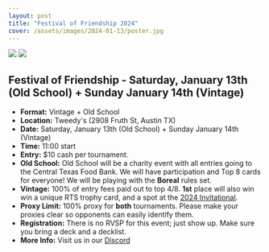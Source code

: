 ```yaml
---
layout: post
title: "Festival of Friendship 2024"
cover: /assets/images/2024-01-13/poster.jpg
---
```


![]({{site.cdn_url}}/assets/images/2024-01-13/poster.jpg)
![]({{site.cdn_url}}/assets/images/2024-01-13/festival_rules.jpg)

## Festival of Friendship - Saturday, January 13th (Old School) + Sunday January 14th (Vintage)

*	**Format:** Vintage + Old School
* **Location:** Tweedy's (2908 Fruth St, Austin TX)
* **Date:** Saturday, January 13th (Old School) + Sunday January 14th (Vintage)
* **Time:** 11:00 start
* **Entry:** $10 cash per tournament.
* **Old School:** Old School will be a charity event with all entries going to the Central
  Texas Food Bank. We will have participation and Top 8 cards for everyone! We will be
  playing with the **Boreal** rules set.
* **Vintage:** 100% of entry fees paid out to top 4/8. **1st** place will also win
  win a unique RTS trophy card, and a spot at the [2024 Invitational](/invitational).
* **Proxy Limit:** 100% proxy for **both** tournaments. Please make your proxies clear so
  opponents can easily identify them.
* **Registration:** There is no RVSP for this event; just show up. Make sure you bring a
  deck and a decklist.
* **More Info:** Visit us in our [Discord](https://discord.gg/a9uKSEP5ya)


